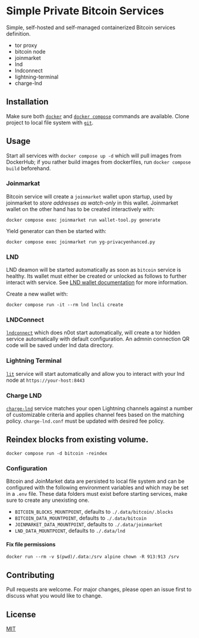 # Simple Private Bitcoin Services

Simple, self-hosted and self-managed containerized Bitcoin services definition.

* tor proxy
* bitcoin node
* joinmarket
* lnd
* lndconnect
* lightning-terminal
* charge-lnd

## Installation

Make sure both [`docker`](https://www.docker.com/get-started) and [`docker compose`](https://docs.docker.com/compose/cli-command/#installing-compose-v2) commands are available.
Clone project to local file system with [`git`](https://git-scm.com/).

## Usage

Start all services with `docker compose up -d` which will pull images from DockerHub; if you rather build images from dockerfiles, run `docker compose build` beforehand. 

### Joinmarkat
Bitcoin service will create a `joinmarket` wallet upon startup, used by joinmarket to _store addresses as watch-only_ in this wallet.
Joinmarket wallet on the other hand has to be created interactively with:
```shell
docker compose exec joinmarket run wallet-tool.py generate
```

Yield generator can then be started with:
```shell
docker compose exec joinmarket run yg-privacyenhanced.py
```

### LND
LND deamon will be started automatically as soon as `bitcoin` service is healthy. Its wallet must either be created or unlocked as follows to further interact with service. See [LND wallet documentation](https://github.com/lightningnetwork/lnd/blob/master/docs/wallet.md) for more information.


Create a new wallet with:
```shell
docker compose run -it --rm lnd lncli create
```

### LNDConnect

[`lndconnect`](https://github.com/roshii/lndconnect) which does n0ot start automatically, will create a tor hidden service automatically with default configuration. An admnin connection QR code will be saved under lnd data directory. 

### Lightning Terminal

[`lit`](https://docs.lightning.engineering/lightning-network-tools/lightning-terminal) service will start automatically and allow you to interact with your lnd node at `https://your-host:8443`

### Charge LND

[`charge-lnd`](https://github.com/accumulator/charge-lnd) service matches your open Lightning channels against a number of customizable criteria and applies channel fees based on the matching policy. `charge-lnd.conf` must be updated with desired fee policy. 

## Reindex blocks from existing volume.

```shell
docker compose run -d bitcoin -reindex
```

### Configuration

Bitcoin and JoinMarket data are persisted to local file system and can be configured with the following environment variables and which may be set in a `.env` file. These data folders must exist before starting services, make sure to create any unexisting one.

* `BITCOIN_BLOCKS_MOUNTPOINT`, defaults to `./.data/bitcoin/.blocks`
* `BITCOIN_DATA_MOUNTPOINT`, defaults to `./.data/bitcoin`
* `JOINMARKET_DATA_MOUNTPOINT`, defaults to `./.data/joinmarket`
* `LND_DATA_MOUNTPOINT`, defaults to `./.data/lnd`

#### Fix file permissions

```shell
docker run --rm -v $(pwd)/.data:/srv alpine chown -R 913:913 /srv 
```

## Contributing

Pull requests are welcome. For major changes, please open an issue first to discuss what you would like to change.

## License

[MIT](https://choosealicense.com/licenses/mit/)
